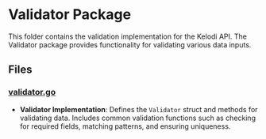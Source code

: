 # Validator Package

This folder contains the validation implementation for the Kelodi API. The Validator package provides functionality for validating various data inputs.

## Files

### [validator.go](validator.go)

- **Validator Implementation**: Defines the `Validator` struct and methods for validating data. Includes common validation functions such as checking for required fields, matching patterns, and ensuring uniqueness.
